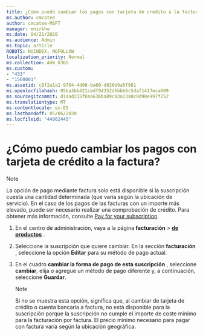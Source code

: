 ```yaml
---
title: ¿Cómo puedo cambiar los pagos con tarjeta de crédito a la factura?
ms.author: cmcatee
author: cmcatee-MSFT
manager: mnirkhe
ms.date: 04/21/2020
ms.audience: Admin
ms.topic: article
ROBOTS: NOINDEX, NOFOLLOW
localization_priority: Normal
ms.collection: Adm_O365
ms.custom:
- "433"
- "1500001"
ms.assetid: c8f2a1a1-9704-4d08-ba60-d836b9a5f981
ms.openlocfilehash: 05ba3bb421cedf94352d5bbb6c5daf1417eca609
ms.sourcegitcommit: d1aad215f8aa636ba89c93a13a0c9d90e997f752
ms.translationtype: MT
ms.contentlocale: es-ES
ms.lasthandoff: 05/06/2020
ms.locfileid: "44062445"
---
```

# <a name="how-do-i-change-from-credit-card-payments-to-invoice"></a>¿Cómo puedo cambiar los pagos con tarjeta de crédito a la factura?

> [!NOTE]
> La opción de pago mediante factura solo está disponible si la suscripción cuesta una cantidad determinada (que varía según la ubicación de servicio). En el caso de los pagos de las facturas con un importe más elevado, puede ser necesario realizar una comprobación de crédito. Para obtener más información, consulte [Pay for your subscription](https://docs.microsoft.com/office365/admin/subscriptions-and-billing/pay-for-your-subscription).
  
1. En el centro de administración, vaya a la página **facturación** \> **[de productos](https://go.microsoft.com/fwlink/p/?linkid=842054)** .

2. Seleccione la suscripción que quiere cambiar. En la sección **facturación** , seleccione la opción **Editar** para su método de pago actual.

3. En el cuadro **cambiar la forma de pago de esta suscripción** , seleccione **cambiar**, elija o agregue un método de pago diferente y, a continuación, seleccione **Guardar**.

   > [!NOTE]
   > Si no se muestra esta opción, significa que, al cambiar de tarjeta de crédito o cuenta bancaria a factura, no está disponible para la suscripción porque la suscripción no cumple el importe de coste mínimo para la facturación por factura. El precio mínimo necesario para pagar con factura varía según la ubicación geográfica.
  
